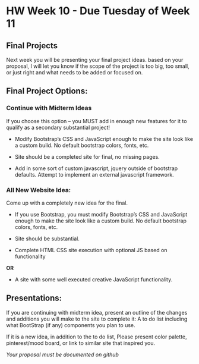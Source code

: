 # HW Week 10 - Due Tuesday of Week 11

## Final Projects

Next week you will be presenting your final project ideas. based on your proposal, I will let you know if the scope of the project is too big, too small, or just right and what needs to be added or focused on.

## Final Project Options:

### Continue with Midterm Ideas

If you choose this option – you MUST add in enough new features for it to qualify as a secondary substantial project!

- Modify Bootstrap’s CSS and JavaScript enough to make the site look like a custom build. No default bootstrap colors, fonts, etc.

- Site should be a completed site for final, no missing pages.

- Add in some sort of custom javascript, jquery outside of bootstrap defaults. Attempt to implement an external javascript framework.

### All New Website Idea:

Come up with a completely new idea for the final.

- If you use Bootstrap, you must modify Bootstrap’s CSS and JavaScript enough to make the site look like a custom build. No default bootstrap colors, fonts, etc.

- Site should be substantial.

- Complete HTML CSS site execution with optional JS based on functionality

**OR**

- A site with some well executed creative JavaScript functionality.

## Presentations:

If you are continuing with midterm idea, present an outline of the changes and additions you will make to the site to complete it:
A to do list including what BootStrap (if any) components you plan to use.

If it is a new idea, in addition to the to do list, Please present color palette, pinterest/mood board, or link to similar site that inspired you.

_Your proposal must be documented on github_
